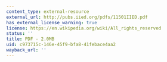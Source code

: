```yaml
---
content_type: external-resource
external_url: http://pubs.iied.org/pdfs/11501IIED.pdf
has_external_license_warning: true
license: https://en.wikipedia.org/wiki/All_rights_reserved
status: ''
title: PDF - 2.0MB
uid: c973715c-146e-45f9-bfa8-41febace4aa2
wayback_url: ''
---
```


